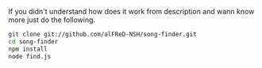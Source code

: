 If you didn't understand how does it work from description and wann know more just do the following.

```bash
git clone git://github.com/alFReD-NSH/song-finder.git
cd song-finder
npm install
node find.js
```
